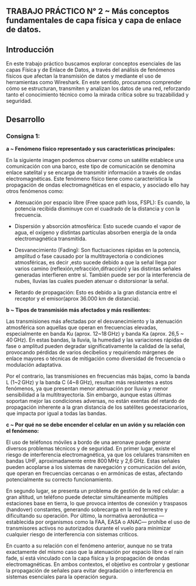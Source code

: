 ## TRABAJO PRÁCTICO N° 2 ~ Más conceptos fundamentales de capa física y capa de enlace de datos.

## Introducción 
En este trabajo práctico buscamos explorar conceptos esenciales de las capas Física y de Enlace de Datos, a través del análisis de fenómenos físicos que afectan la transmisión de datos y mediante el uso de herramientas como Wireshark. En este sentido, procuramos comprender cómo se estructuran, transmiten y analizan los datos de una red, reforzando tanto el conocimiento técnico como la mirada crítica sobre su trazabilidad y seguridad.
## Desarrollo

### Consigna 1: 
**a ~ Fenómeno físico representado y sus características principales:**

En la siguiente imagen podemos observar como un satélite establece una comunicación con una barco, este tipo de comunicación se denomina enlace satelital y se encarga de transmitir información a través de ondas electromagnéticas. Este fenómeno físico tiene como característica la propagación de ondas electromagnéticas en el espacio, y asociado ello hay otros fenómenos como:

- Atenuación por espacio libre (Free space path loss, FSPL): Es cuando, la potencia recibida disminuye con el cuadrado de la distancia y con la frecuencia.
  
- Dispersión y absorción atmosférica: Esto sucede cuando el vapor de agua, el oxígeno y distintas partículas absorben energía de la onda electromagnética transmitida.
  
- Desvanecimiento (Fading): Son fluctuaciones rápidas en la potencia, amplitud o fase causado por la multitrayectoria o condiciones atmosféricas, es decir ,esto sucede debido a que la señal llega por varios camino (reflexión,refracción,difracción) y las distintas señales generadas interfieren entre sí. También puede ser por la interferencia de nubes, lluvias las cuales pueden atenuar o distorsionar la señal.
  
- Retardo de propagación: Esto es debido a la gran distancia entre el receptor y el emisor(aprox 36.000 km de distancia).

**b ~ Tipos de transmisión más afectados y más resilientes:**

Las transmisiones más afectadas por el desvanecimiento y la atenuación atmosférica son aquellas que operan en frecuencias elevadas, especialmente en banda Ku (aprox. 12~18 GHz) y banda Ka (aprox. 26,5 ~ 40 GHz). En estas bandas, la lluvia, la humedad y las variaciones rápidas de fase o amplitud pueden degradar significativamente la calidad de la señal, provocando pérdidas de varios decibelios y requiriendo márgenes de enlace mayores o técnicas de mitigación como diversidad de frecuencia o modulación adaptativa.

Por el contrario, las transmisiones en frecuencias más bajas, como la banda L (1~2 GHz) y la banda C (4~8 GHz), resultan más resistentes a estos fenómenos, ya que presentan menor atenuación por lluvia y menor sensibilidad a la multitrayectoria. Sin embargo, aunque estas últimas soportan mejor las condiciones adversas, no están exentas del retardo de propagación inherente a la gran distancia de los satélites geoestacionarios, que impacta por igual a todas las bandas.

**c ~ Por qué no se debe encender el celular en un avión y su relación con el fenómeno:**

El uso de teléfonos móviles a bordo de una aeronave puede generar diversos problemas técnicos y de seguridad. En primer lugar, existe el riesgo de interferencia electromagnética, ya que los celulares transmiten en bandas UHF, aproximadamente entre 800 MHz y 2,6 GHz. Estas señales pueden acoplarse a los sistemas de navegación y comunicación del avión, que operan en frecuencias cercanas o en armónicas de estas, afectando potencialmente su correcto funcionamiento.

En segundo lugar, se presenta un problema de gestión de la red celular: a gran altitud, un teléfono puede detectar simultáneamente múltiples estaciones base en tierra, lo que provoca intentos de conexión y traspasos (handover) constantes, generando sobrecarga en la red terrestre y dificultando su operación. Por último, la normativa aeronáutica —establecida por organismos como la FAA, EASA o ANAC— prohíbe el uso de transmisores activos no autorizados durante el vuelo para minimizar cualquier riesgo de interferencia con sistemas críticos.

En cuanto a su relación con el fenómeno anterior, aunque no se trata exactamente del mismo caso que la atenuación por espacio libre o el rain fade, sí está vinculado con la capa física y la propagación de ondas electromagnéticas. En ambos contextos, el objetivo es controlar y gestionar la propagación de señales para evitar degradación o interferencia en sistemas esenciales para la operación segura.


